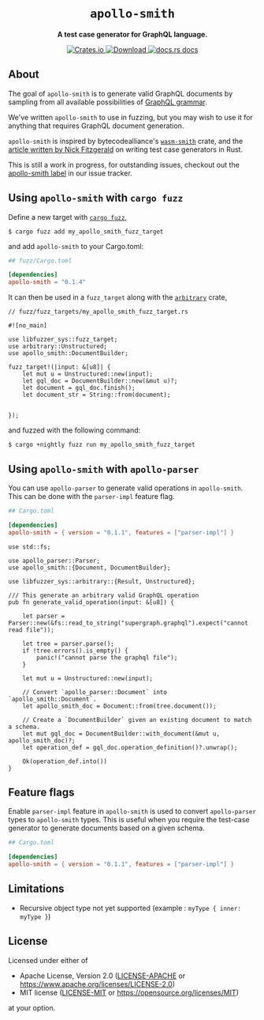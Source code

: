  <div align="center">
   <h1><code>apollo-smith</code></h1>

   <p>
     <strong>A test case generator for GraphQL language.</strong>
   </p>
   <p>
     <a href="https://crates.io/crates/apollo-smith">
         <img src="https://img.shields.io/crates/v/apollo-smith.svg?style=flat-square" alt="Crates.io" />
     </a>
     <a href="https://crates.io/crates/apollo-smith">
         <img src="https://img.shields.io/crates/d/apollo-smith.svg?style=flat-square" alt="Download" />
     </a>
     <a href="https://docs.rs/apollo-smith/">
         <img src="https://img.shields.io/static/v1?label=docs&message=apollo-smith&color=blue&style=flat-square" alt="docs.rs docs" />
     </a>
   </p>
 </div>

## About
The goal of `apollo-smith` is to generate valid GraphQL documents by sampling
from all available possibilities of [GraphQL grammar].

We've written `apollo-smith` to use in fuzzing, but you may wish to use it for
anything that requires GraphQL document generation.

`apollo-smith` is inspired by bytecodealliance's [`wasm-smith`] crate, and the
[article written by Nick Fitzgerald] on writing test case generators in Rust.

This is still a work in progress, for outstanding issues, checkout out the
[apollo-smith label] in our issue tracker.
## Using `apollo-smith` with `cargo fuzz`

Define a new target with [`cargo fuzz`],

```shell
$ cargo fuzz add my_apollo_smith_fuzz_target
```

and add `apollo-smith` to your Cargo.toml:

```toml
## fuzz/Cargo.toml

[dependencies]
apollo-smith = "0.1.4"
```

It can then be used in a `fuzz_target` along with the [`arbitrary`] crate,

```rust,compile_fail
// fuzz/fuzz_targets/my_apollo_smith_fuzz_target.rs

#![no_main]

use libfuzzer_sys::fuzz_target;
use arbitrary::Unstructured;
use apollo_smith::DocumentBuilder;

fuzz_target!(|input: &[u8]| {
    let mut u = Unstructured::new(input);
    let gql_doc = DocumentBuilder::new(&mut u)?;
    let document = gql_doc.finish();
    let document_str = String::from(document);


});
```

and fuzzed with the following command:

```shell
$ cargo +nightly fuzz run my_apollo_smith_fuzz_target
```

## Using `apollo-smith` with `apollo-parser`

You can use `apollo-parser` to generate valid operations in `apollo-smith`. This
can be done with the `parser-impl` feature flag.

```toml
## Cargo.toml

[dependencies]
apollo-smith = { version = "0.1.1", features = ["parser-impl"] }
```

```rust,compile_fail
use std::fs;

use apollo_parser::Parser;
use apollo_smith::{Document, DocumentBuilder};

use libfuzzer_sys::arbitrary::{Result, Unstructured};

/// This generate an arbitrary valid GraphQL operation
pub fn generate_valid_operation(input: &[u8]) {

    let parser = Parser::new(&fs::read_to_string("supergraph.graphql").expect("cannot read file"));

    let tree = parser.parse();
    if !tree.errors().is_empty() {
        panic!("cannot parse the graphql file");
    }

    let mut u = Unstructured::new(input);

    // Convert `apollo_parser::Document` into `apollo_smith::Document`.
    let apollo_smith_doc = Document::from(tree.document());

    // Create a `DocumentBuilder` given an existing document to match a schema.
    let mut gql_doc = DocumentBuilder::with_document(&mut u, apollo_smith_doc)?;
    let operation_def = gql_doc.operation_definition()?.unwrap();

    Ok(operation_def.into())
}
```

## Feature flags
Enable `parser-impl` feature in `apollo-smith` is used to convert
`apollo-parser` types to `apollo-smith` types. This is useful when you require
the test-case generator to generate documents based on a given schema.

```toml
## Cargo.toml

[dependencies]
apollo-smith = { version = "0.1.1", features = ["parser-impl"] }
```

## Limitations
- Recursive object type not yet supported (example : `myType { inner: myType }`)

## License
Licensed under either of

- Apache License, Version 2.0 ([LICENSE-APACHE](LICENSE-APACHE) or https://www.apache.org/licenses/LICENSE-2.0)
- MIT license ([LICENSE-MIT](LICENSE-MIT) or https://opensource.org/licenses/MIT)

at your option.

[GraphQL grammar]: https://spec.graphql.org/October2021/#sec-Appendix-Grammar-Summary
[`wasm-smith`]: https://github.com/bytecodealliance/wasm-tools/tree/main/crates/wasm-smith
[article written by Nick Fitzgerald]: https://fitzgeraldnick.com/2020/08/24/writing-a-test-case-generator.html#what-is-a-test-case-generator
[`arbitrary`]: https://docs.rs/arbitrary/latest/arbitrary/
[`cargo fuzz`]: https://github.com/rust-fuzz/cargo-fuzz
[apollo-smith label]: https://github.com/apollographql/apollo-rs/labels/apollo-smith